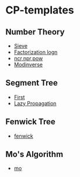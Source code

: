 # CP-templates

## Number Theory
- [Sieve](https://github.com/tusharjaiswal123/CP-templates/blob/main/Sieve%20of%20eratosthenes.cpp)
- [Factorization logn](https://github.com/tusharjaiswal123/CP-templates/blob/main/prime%20factorization%20log%20n.cpp)
- [ncr,npr,pow](https://github.com/tusharjaiswal123/CP-templates/blob/main/ncr(pow%2Cinvmod).cpp)
- [Modinverse](https://github.com/tusharjaiswal123/CP-templates/blob/main/Modinv(extended%20euclid's).cpp)


## Segment Tree
- [First](https://github.com/tusharjaiswal123/CP-templates/blob/main/SegmentTree.cpp)
- [Lazy Propagation](https://github.com/tusharjaiswal123/CP-templates/blob/main/lazy_propagation.cpp)


## Fenwick Tree
- [fenwick](https://github.com/tusharjaiswal123/CP-templates/blob/main/fenwick%20tree.cpp)


## Mo's Algorithm
- [mo](https://github.com/tusharjaiswal123/CP-templates/blob/main/Mo's%20algo%20(Sqrt%20Decomposition).cpp)
